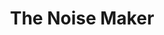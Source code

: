 ---
pid: FS17
title: The Noise Maker
location_transcription: I the school of mine
zipcode: 
outside_phl: 
neighborhood: 
age: '13'
age_range: 13-19
instagram: 
image_file_name: FS_17.jpg
proposal_transcription: DJ song maker in our school. //We can pick our own music//
  [drawing of music station with //Monument Lab// label]
topic: Music,Youth
topic_summary: 0, 0
type: Audio,Interactive
keywords_other: 
credit: Aaron
image_labels: 
twitter: 
facebook: 
permalink: "/monuments/fs17/"
layout: item-page
---